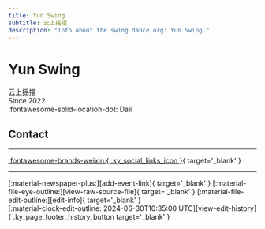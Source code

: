 ```yaml
---
title: Yun Swing
subtitle: 云上摇摆
description: "Info about the swing dance org: Yun Swing."
---
```


# Yun Swing

云上摇摆  
Since 2022  
:fontawesome-solid-location-dot: Dali  


## Contact


---

 [:fontawesome-brands-weixin:{ .ky_social_links_icon }](# "云上摇摆 Yun Swing"){ target='_blank' }

---

<div class="ky_page_footer" markdown>
<div class="ky_page_footer_trailing" markdown="span">
[:material-newspaper-plus:][add-event-link]{ target='_blank' }
[:material-file-eye-outline:][view-raw-source-file]{ target='_blank' }
[:material-file-edit-outline:][edit-info]{ target='_blank' }
</div>
<div class="ky_page_footer_leading" markdown="span">
[:material-clock-edit-outline: 2024-06-30T10:35:00 UTC][view-edit-history]{ .ky_page_footer_history_button target='_blank' }
</div>
</div>

[add-event-link]: https://github.com/swingdance/events/issues/new?assignees=&labels=add+event&projects=&template=02-add_entity.yml&title=%5Bzh_CN%5D%20%3CName%3E&region=zh_CN&province=Yunnan&city=Dali&org_id=yun-swing "Add Event"
[view-raw-source-file]: https://github.com/swingdance/orgs/blob/main/zh_CN/yun-swing.json "View Raw Source File"
[edit-info]: https://github.com/swingdance/orgs/issues/new?assignees=&labels=update+org&projects=&template=03-update_entity.yml&title=%5Bzh_CN%5D%20Yun%20Swing&region=zh_CN&id=yun-swing&name=Yun%20Swing "Edit Info"

[view-edit-history]: https://github.com/swingdance/orgs/commits/main/zh_CN/yun-swing.json "View Edit History"
